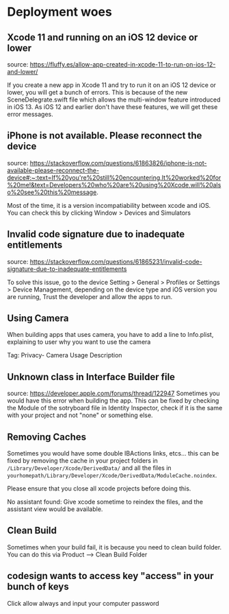 # Deployment woes

## Xcode 11 and running on an iOS 12 device or lower
source: https://fluffy.es/allow-app-created-in-xcode-11-to-run-on-ios-12-and-lower/

If you create a new app in Xcode 11 and try to run it on an iOS 12 device or lower, you will get a bunch of errors. This is because of the new SceneDelegrate.swift file which allows the multi-window feature introduced in iOS 13. As iOS 12 and earlier don't have these features, we will get these error messages.

## iPhone is not available. Please reconnect the device
source: https://stackoverflow.com/questions/61863826/iphone-is-not-available-please-reconnect-the-device#:~:text=If%20you're%20still%20encountering,It%20worked%20for%20me!&text=Developers%20who%20are%20using%20Xcode,will%20also%20see%20this%20message.

Most of the time, it is a version incompatiability between xcode and iOS. You can check this by clicking Window > Devices and Simulators

## Invalid code signature due to inadequate entitlements
source: https://stackoverflow.com/questions/61865231/invalid-code-signature-due-to-inadequate-entitlements

To solve this issue, go to the device Setting > General > Profiles or Settings > Device Management, depending on the device type and iOS version you are running, Trust the developer and allow the apps to run.


## Using Camera
When building apps that uses camera, you have to add a line to Info.plist, explaining to user why you want to use the camera

Tag: Privacy- Camera Usage Description

## Unknown class in Interface Builder file
source: https://developer.apple.com/forums/thread/122947
Sometimes you would have this error when building the app. This can be fixed by checking the Module of the sotryboard file in Identity Inspector, check if it is the same with your project and not "none" or something else.


## Removing Caches
Sometimes you would have some double IBActions links, etcs... this can be fixed by removing the cache in your project folders in `/Library/Developer/Xcode/DerivedData/` and all the files in `yourhomepath/Library/Developer/Xcode/DerivedData/ModuleCache.noindex`.

Please ensure that you close all xcode projects before doing this.

No assistant found: Give xcode sometime to reindex the files, and the assistant view would be available.

## Clean Build
Sometimes when your build fail, it is because you need to clean build folder. You can do this via Product --> Clean Build Folder

## codesign wants to access key "access" in your bunch of keys
Click allow always and input your computer password